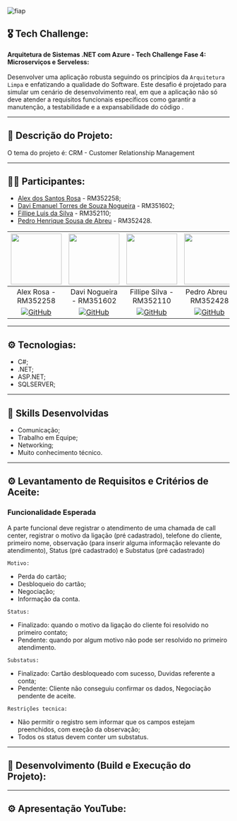 ![fiap](https://github.com/daviEmanuelNogueira/Crm/assets/104274261/1c28656a-8218-41ed-aeed-5aeae252becc)

## 🎖️ Tech Challenge:
**Arquitetura de Sistemas .NET com Azure - Tech Challenge Fase 4: Microserviços e Serveless:** <br>
<br>
Desenvolver uma aplicação robusta seguindo os princípios da `Arquitetura Limpa` e enfatizando a qualidade do Software. Este desafio é projetado para simular um cenário de desenvolvimento real, em que a aplicação não só deve atender a requisitos funcionais específicos como garantir a manutenção, a testabilidade e a expansabilidade do código .

__________________________________________________________________________________________________________________________________________________________________________________________________________________________________________________________________________________

## 📱 Descrição do Projeto:
O tema do projeto é: CRM - Customer Relationship Management


__________________________________________________________________________________________________________________________________________________________________________________________________________________________________________________________________________________

## 💂‍♀️ Participantes: 

- [Alex dos Santos Rosa](https://github.com/aleqsrosa) - RM352258; 
- [Davi Emanuel Torres de Souza Nogueira](https://github.com/daviEmanuelNogueira) - RM351602;
- [Fillipe Luis da Silva](https://github.com/fillipelsilva) - RM352110;
- [Pedro Henrique Sousa de Abreu](https://github.com/PedroAbreuHS) - RM352428.

| [<img loading= "lazy" src = "https://github.com/daviEmanuelNogueira/Crm/assets/104274261/2b4eee74-cbab-4192-91ab-19b75e45bc87" width=115>](https://github.com/aleqsrosa) | [<img loading= "lazy" src = "https://github.com/daviEmanuelNogueira/Crm/assets/104274261/e556f2d4-5312-4670-a54a-046c7de3a42d" width=115>](https://github.com/daviEmanuelNogueira) | [<img loading= "lazy" src = "https://github.com/daviEmanuelNogueira/Crm/assets/104274261/1455c943-2f52-4fcf-999b-1f1614f5cf0a" width=115>](https://github.com/fillipelsilva) | [<img loading= "lazy" src = "https://github.com/daviEmanuelNogueira/Crm/assets/104274261/0c879524-949c-492d-bf16-ea613defa63e" width=115>](https://github.com/PedroAbreuHS)
| :---: | :---: | :---: | :---: |
| Alex Rosa - RM352258 | Davi Nogueira - RM351602 | Fillipe Silva - RM352110 | Pedro Abreu - RM352428 |
| [![GitHub](https://img.shields.io/badge/-black?style=flat-square&logo=Github&link=https://github.com/danielecastroalves)](https://github.com/aleqsrosa) | [![GitHub](https://img.shields.io/badge/-black?style=flat-square&logo=Github&link=https://github.com/danielecastroalves)](https://github.com/daviEmanuelNogueira) | [![GitHub](https://img.shields.io/badge/-black?style=flat-square&logo=Github&link=https://github.com/danielecastroalves)](https://github.com/fillipelsilva) | [![GitHub](https://img.shields.io/badge/-black?style=flat-square&logo=Github&link=https://github.com/danielecastroalves)](https://github.com/PedroAbreuHS) |
__________________________________________________________________________________________________________________________________________________________________________________________________________________________________________________________________________________

## ⚙️ Tecnologias:
* C#;
* .NET;
* ASP.NET;
* SQLSERVER;

__________________________________________________________________________________________________________________________________________________________________________________________________________________________________________________________________________________

## 🥋 Skills Desenvolvidas
* Comunicação;
* Trabalho em Equipe;
* Networking;
* Muito conhecimento técnico.

__________________________________________________________________________________________________________________________________________________________________________________________________________________________________________________________________________________

## ⚙️ Levantamento de Requisitos e Critérios de Aceite:

### Funcionalidade Esperada
A parte funcional deve registrar o atendimento de uma chamada de call center, registrar o motivo da ligação (pré cadastrado), telefone do cliente, primeiro nome, observação (para inserir alguma informação relevante do atendimento), Status (pré cadastrado) e Substatus (pré cadastrado)

`Motivo:`
- Perda do cartão;
- Desbloqueio do cartão;
- Negociação;
- Informação da conta.

`Status:`
- Finalizado: quando o motivo da ligação do cliente foi resolvido no primeiro contato;
- Pendente: quando por algum motivo não pode ser resolvido no primeiro atendimento.

`Substatus:`
- Finalizado: Cartão desbloqueado com sucesso, Duvidas referente a conta;
- Pendente: Cliente não conseguiu confirmar os dados, Negociação pendente de aceite.

`Restrições tecnica:`
- Não permitir o registro sem informar que os campos estejam preenchidos, com exeção da observação;
- Todos os status devem conter um substatus.
__________________________________________________________________________________________________________________________________________________________________________________________________________________________________________________________________________________

## 🧪 Desenvolvimento (Build e Execução do Projeto):

__________________________________________________________________________________________________________________________________________________________________________________________________________________________________________________________________________________

## ⚙️ Apresentação YouTube:
